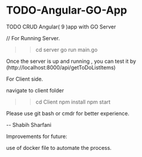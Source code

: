 # TODO-Angular-GO-App
TODO CRUD Angular( 9 )app with GO Server

// For Running Server.
>> cd server
>> go run main.go

Once the server is up and running , you can test it by (http://localhost:8000/api/getToDoListItems)

For Client side.

navigate to client folder

>> cd Client
>> npm install
>> npm start

Please use git bash or cmdr for better experience.


-- Shabih Sharfani

Improvements for future:

use of docker file to automate the process.


